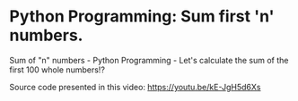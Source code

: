 # Python Programming: Sum first 'n' numbers.
Sum of "n" numbers - Python Programming - Let's calculate the sum of the first 100 whole numbers!?

Source code presented in this video: https://youtu.be/kE-JgH5d6Xs
